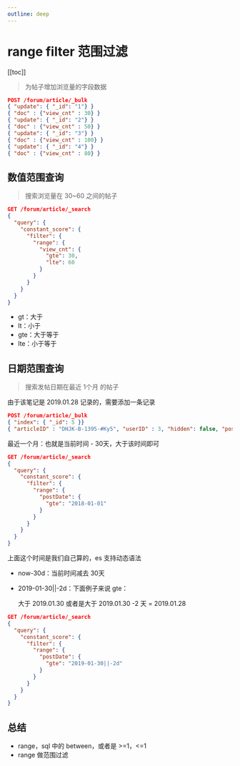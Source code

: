 ```yaml
---
outline: deep
---
```


# range filter 范围过滤

[[toc]]

> 为帖子增加浏览量的字段数据

```json
POST /forum/article/_bulk
{ "update": { "_id": "1"} }
{ "doc" : {"view_cnt" : 30} }
{ "update": { "_id": "2"} }
{ "doc" : {"view_cnt" : 50} }
{ "update": { "_id": "3"} }
{ "doc" : {"view_cnt" : 100} }
{ "update": { "_id": "4"} }
{ "doc" : {"view_cnt" : 80} }
```

## 数值范围查询

> 搜索浏览量在 30~60 之间的帖子

```json
GET /forum/article/_search
{
  "query": {
    "constant_score": {
      "filter": {
        "range": {
          "view_cnt": {
            "gte": 30,
            "lte": 60
          }
        }
      }
    }
  }
}
```

- gt：大于
- lt：小于
- gte：大于等于
- lte：小于等于

## 日期范围查询

> 搜索发帖日期在最近 1个月 的帖子

由于该笔记是 2019.01.28 记录的，需要添加一条记录

```json
POST /forum/article/_bulk
{ "index": { "_id": 5 }}
{ "articleID" : "DHJK-B-1395-#Ky5", "userID" : 3, "hidden": false, "postDate": "2019-01-28", "tag": ["elasticsearch"], "tag_cnt": 1, "view_cnt": 10 }
```

最近一个月：也就是当前时间 - 30天，大于该时间即可

```json
GET /forum/article/_search
{
  "query": {
    "constant_score": {
      "filter": {
        "range": {
          "postDate": {
            "gte": "2018-01-01"
          }
        }
      }
    }
  }
}
```

上面这个时间是我们自己算的，es 支持动态语法

- now-30d：当前时间减去 30天
- 2019-01-30||-2d：下面例子来说 gte：

    大于 2019.01.30
    或者是大于 2019.01.30 -2 天 = 2019.01.28

```json
GET /forum/article/_search
{
  "query": {
    "constant_score": {
      "filter": {
        "range": {
          "postDate": {
            "gte": "2019-01-30||-2d"
          }
        }
      }
    }
  }
}
```

## 总结

- range，sql 中的 between，或者是 >=1，<=1
- range 做范围过滤
